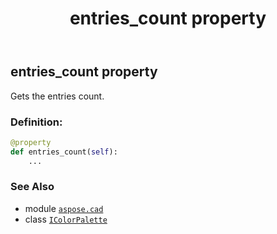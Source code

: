 ﻿---
title: entries_count property
second_title: Aspose.CAD for Python via .NET API References
description: 
type: docs
weight: 80
url: /aspose.cad/icolorpalette/entries_count/
is_root: false
---

## entries_count property


Gets the entries count.
### Definition:
```python
@property
def entries_count(self):
    ...
```

### See Also
* module [`aspose.cad`](../../)
* class [`IColorPalette`](/cad/python-net/aspose.cad/icolorpalette)
